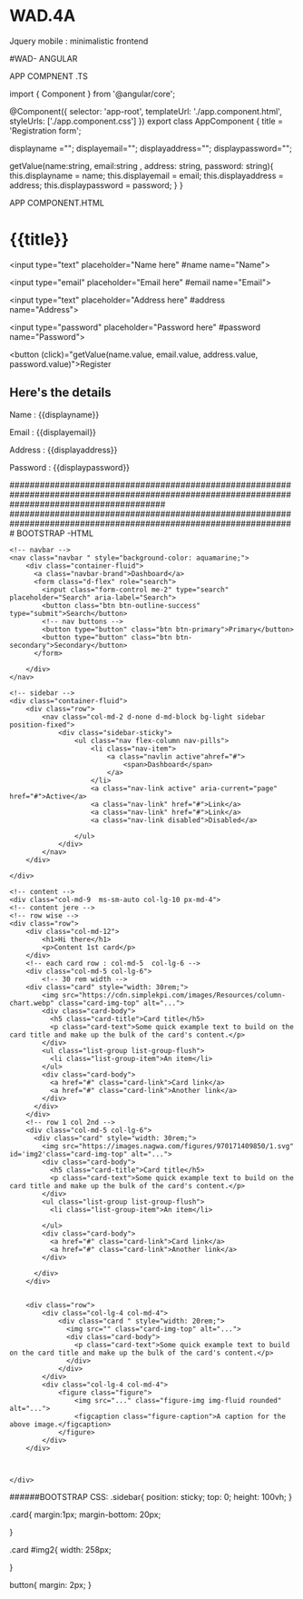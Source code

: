 # WAD.4A
Jquery mobile : minimalistic frontend


#WAD- ANGULAR

APP COMPNENT .TS

import { Component } from '@angular/core';

@Component({
  selector: 'app-root',
  templateUrl: './app.component.html',
  styleUrls: ['./app.component.css']
})
export class AppComponent {
  title = 'Registration form';

  displayname ="";
  displayemail="";
  displayaddress="";
  displaypassword="";

  getValue(name:string, email:string , address: string, password: string){
    this.displayname = name;
    this.displayemail = email;
    this.displayaddress = address;
    this.displaypassword = password; 
  }
}



APP COMPONENT.HTML
<h1>{{title}} </h1> 
<!-- data binding -->

<input type="text" placeholder="Name here" #name name="Name"><br>

<input type="email" placeholder="Email here" #email name="Email"> <br>

<input type="text" placeholder="Address here" #address name="Address"><br> 

<input type="password" placeholder="Password here" #password name="Password"><br> 

<!-- create a button to pass the form values through it -->
<button (click)="getValue(name.value, email.value, address.value, password.value)">Register</button>

<!-- displaying stored data -->

<h2>Here's the details</h2>

<p>Name : {{displayname}}</p>
<p>Email : {{displayemail}}</p>
<p>Address : {{displayaddress}}</p>
<p>Password : {{displaypassword}}</p>
###############################################################################################################################################
#################################################################################################################
BOOTSTRAP -HTML
<!DOCTYPE html>
<html lang="en">
<head>
    <meta charset="UTF-8">
    <meta http-equiv="X-UA-Compatible" content="IE=edge">
    <meta name="viewport" content="width=device-width, initial-scale=1.0">
    <link href="https://cdn.jsdelivr.net/npm/bootstrap@5.3.0-alpha3/dist/css/bootstrap.min.css" rel="stylesheet" integrity="sha384-KK94CHFLLe+nY2dmCWGMq91rCGa5gtU4mk92HdvYe+M/SXH301p5ILy+dN9+nJOZ" crossorigin="anonymous">
    <link rel="stylesheet" href="styles.css">
    <title>Dashboard</title>
</head>
<body>
    
    <!-- navbar -->
    <nav class="navbar " style="background-color: aquamarine;">
        <div class="container-fluid">
          <a class="navbar-brand">Dashboard</a>
          <form class="d-flex" role="search">
            <input class="form-control me-2" type="search" placeholder="Search" aria-label="Search">
            <button class="btn btn-outline-success" type="submit">Search</button>
            <!-- nav buttons -->
            <button type="button" class="btn btn-primary">Primary</button>
            <button type="button" class="btn btn-secondary">Secondary</button>
          </form>
          
        </div>
    </nav>

    <!-- sidebar -->
    <div class="container-fluid">
        <div class="row">
            <nav class="col-md-2 d-none d-md-block bg-light sidebar position-fixed">
                <div class="sidebar-sticky">
                    <ul class="nav flex-column nav-pills">   
                        <li class="nav-item">
                            <a class="navlin active"ahref="#">
                                <span>Dashboard</span>
                            </a>
                        </li>
                        <a class="nav-link active" aria-current="page" href="#">Active</a>
                        <a class="nav-link" href="#">Link</a>
                        <a class="nav-link" href="#">Link</a>
                        <a class="nav-link disabled">Disabled</a>

                    </ul>
                </div>
            </nav>
        </div>

    </div>

    <!-- content -->
    <div class="col-md-9  ms-sm-auto col-lg-10 px-md-4">
    <!-- content jere -->
    <!-- row wise -->
    <div class="row">
        <div class="col-md-12">
            <h1>Hi there</h1>
            <p>Content 1st card</p>
        </div>
        <!-- each card row : col-md-5  col-lg-6 -->
        <div class="col-md-5 col-lg-6">
            <!-- 30 rem width -->
        <div class="card" style="width: 30rem;">
            <img src="https://cdn.simplekpi.com/images/Resources/column-chart.webp" class="card-img-top" alt="...">
            <div class="card-body">
              <h5 class="card-title">Card title</h5>
              <p class="card-text">Some quick example text to build on the card title and make up the bulk of the card's content.</p>
            </div>
            <ul class="list-group list-group-flush">
              <li class="list-group-item">An item</li>
            </ul>
            <div class="card-body">
              <a href="#" class="card-link">Card link</a>
              <a href="#" class="card-link">Another link</a>
            </div>
          </div>
        </div>
        <!-- row 1 col 2nd -->
        <div class="col-md-5 col-lg-6">
          <div class="card" style="width: 30rem;">
            <img src="https://images.nagwa.com/figures/970171409850/1.svg" id='img2'class="card-img-top" alt="...">
            <div class="card-body">
              <h5 class="card-title">Card title</h5>
              <p class="card-text">Some quick example text to build on the card title and make up the bulk of the card's content.</p>
            </div>
            <ul class="list-group list-group-flush">
              <li class="list-group-item">An item</li>
             
            </ul>
            <div class="card-body">
              <a href="#" class="card-link">Card link</a>
              <a href="#" class="card-link">Another link</a>
            </div>

          </div>
        </div>
        
        
        <div class="row">
            <div class="col-lg-4 col-md-4">
                <div class="card " style="width: 20rem;">
                  <img src="" class="card-img-top" alt="...">
                  <div class="card-body">
                    <p class="card-text">Some quick example text to build on the card title and make up the bulk of the card's content.</p>
                  </div>
                </div>
            </div>
            <div class="col-lg-4 col-md-4">
                <figure class="figure">
                    <img src="..." class="figure-img img-fluid rounded" alt="...">
                    <figcaption class="figure-caption">A caption for the above image.</figcaption>
                </figure>
            </div>
        </div>
        

        
    </div>
</div> 
    
</body>
</html>


######BOOTSTRAP CSS:
.sidebar{
    position: sticky;
    top: 0;
    height: 100vh;
}

.card{
    margin:1px;
    margin-bottom: 20px;
    
}

.card #img2{
    width: 258px;
    
}

button{
    margin: 2px;
}
